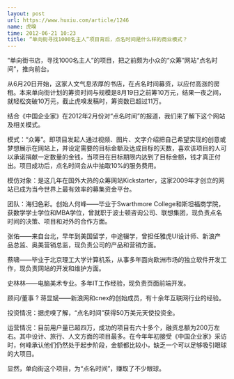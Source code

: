 ```yaml
---
layout: post
url: https://www.huxiu.com/article/1246
name: 虎嗅
time: 2012-06-21 10:23
title: “单向街寻找1000名主人”项目背后，点名时间是什么样的商业模式？
---
```

“单向街书店，寻找1000名主人”的项目，把之前颇为小众的“众筹”网站“点名时间”，推向前台。

从6月20日开始，这家人文气息浓厚的书店，在点名时间募资，以应付高涨的房租。本来单向街计划的筹资时间与规模是8月19日之前筹10万元，结果一夜之间，就轻松突破10万元，截止虎嗅发稿时，筹资数已超过11万。

结合《中国企业家》在2012年2月份对“点名时间”的报道，我们来了解下这个网站及相关模式。

模式：“众筹”。即项目发起人通过视频、图片、文字介绍把自己希望实现的创意或梦想展示在网站上，并设定需要的目标金额及达成目标的天数，喜欢该项目的人可以承诺捐献一定数量的金钱，当项目在目标期限内达到了目标金额，钱才真正付出。项目成功后，点名时间会从中抽取10%的服务费用。

模仿对象：是这几年在国外大热的众筹网站Kickstarter，这家2009年才创立的网站已成为当今世界上最有效率的募集资金平台。

团队：海归色彩。创始人何峰——毕业于Swarthmore College和斯坦福商学院，获数学学士学位和MBA学位，曾就职于波士顿咨询公司、联想集团，现负责点名时间的决策、项目和对外的合作方面。

张佑——来自台北，早年到美国留学，中途辍学，曾担任雅虎UI设计师、新浪产品总监、奥美营销总监，现负责公司的产品和营销方面。

蔡啸——毕业于北京理工大学计算机系，从事多年面向欧洲市场的独立软件开发工作，现负责网站的开发和维护方面。

史林林——电脑美术专业。多年IT工作经验，现负责页面前端开发。

顾问/董事 ? 蒋显斌——新浪网和cnex的创始成员，有十余年互联网行业的经验。

投资情况：据虎嗅了解，“点名时间”获得50万美元天使投资金。

运营情况：目前用户量已超四万，成功的项目有六十多个，融资总额为200万左右。其中设计、旅行、人文方面的项目最多。在今年年初接受《中国企业家》采访时，何峰承认他们仍然处于起步阶段，金额都比较小，缺乏一个可以足够吸引眼球的大项目。

显然，单向街这个项目，为“点名时间”，赚取了不少眼球。


